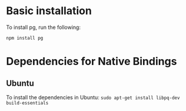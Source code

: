# Basic installation

To install pg, run the following:

`npm install pg`

# Dependencies for Native Bindings

## Ubuntu
To install the dependencies in Ubuntu:
`sudo apt-get install libpq-dev build-essentials`
